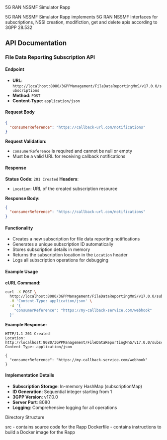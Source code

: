 5G RAN NSSMF Simulator Rapp

5G RAN NSSMF Simulator Rapp implements 5G RAN NSSMF Interfaces for subscriptions, NSSI creation, modifiction, get and delete apis according to 3GPP 28.532

## API Documentation

### File Data Reporting Subscription API

#### Endpoint
- **URL**: `http://localhost:8080/3GPPManagement/FileDataReportingMnS/v17.0.0/subscriptions`
- **Method**: `POST`
- **Content-Type**: `application/json`

#### Request Body
```json
{
  "consumerReference": "https://callback-url.com/notifications"
}
```

**Request Validation:**
- `consumerReference` is required and cannot be null or empty
- Must be a valid URL for receiving callback notifications

#### Response
**Status Code**: `201 Created`
**Headers**: 
- `Location`: URL of the created subscription resource

**Response Body:**
```json
{
  "consumerReference": "https://callback-url.com/notifications"
}
```

#### Functionality
- Creates a new subscription for file data reporting notifications
- Generates a unique subscription ID automatically
- Stores subscription details in memory
- Returns the subscription location in the `Location` header
- Logs all subscription operations for debugging

#### Example Usage

**cURL Command:**
```bash
curl -X POST \
  http://localhost:8080/3GPPManagement/FileDataReportingMnS/v17.0.0/subscriptions \
  -H 'Content-Type: application/json' \
  -d '{
    "consumerReference": "https://my-callback-service.com/webhook"
  }'
```

**Example Response:**
```http
HTTP/1.1 201 Created
Location: http://localhost:8080/3GPPManagement/FileDataReportingMnS/v17.0.0/subscriptions/1
Content-Type: application/json

{
  "consumerReference": "https://my-callback-service.com/webhook"
}
```

#### Implementation Details
- **Subscription Storage**: In-memory HashMap (subscriptionMap)
- **ID Generation**: Sequential integer starting from 1
- **3GPP Version**: v17.0.0
- **Server Port**: 8080
- **Logging**: Comprehensive logging for all operations

Directory Structure

src - contains source code for the Rapp
Dockerfile - contains instructions to build a Docker image for the Rapp
